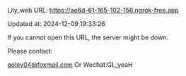 Lily_web URL: https://ae6d-61-165-102-156.ngrok-free.app

Updated at: 2024-12-09 19:33:26

If you cannot open this URL, the server might be down.

Please contact: 

goley04@foxmail.com Or Wechat:GL_yeaH
